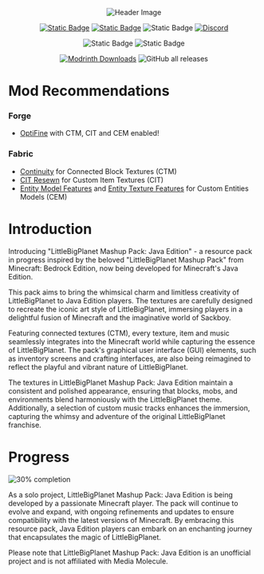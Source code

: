 <center><div align="center">

![Header Image](https://cdn.discordapp.com/attachments/592805019590459403/1117840661299863693/mclbped.png)

[![Static Badge](https://img.shields.io/badge/better_with-OptiFine-red?label=works%20with&color=%23ff0000&labelColor=%2323272A)](https://optifine.net/downloads)
[![Static Badge](https://img.shields.io/badge/better_with-Continuity-red?label=works%20with&labelColor=%2323272A&color=red)](https://modrinth.com/mod/continuity)
![Static Badge](https://img.shields.io/badge/resolution-32x-green?logo=materialdesignicons&logoColor=white&label=resolution&labelColor=%2323272A&color=green&link=https%3A%2F%2Fmodrinth.com%2Fmod%2Fcontinuity)
[![Discord](https://img.shields.io/discord/1117957189068410960?logo=discord&logoColor=%237289DA&label=%E2%80%8Bdiscord&labelColor=%2323272A&color=%237289DA)](https://lbpd.tabbygarf.club)

![Static Badge](https://img.shields.io/badge/EMF%2FETF_Compatible-blue?color=blue)
![Static Badge](https://img.shields.io/badge/CIT_Resewn_Compatible-red?color=teal)


[![Modrinth Downloads](https://img.shields.io/modrinth/dt/lbp-mashup-pack-java?logo=modrinth&logoColor=00AF5C&labelColor=%2323272A&color=00AF5C)](https://modrinth.com/resourcepack/lbp-mashup-pack-java)
![GitHub all releases](https://img.shields.io/github/downloads/TabbyGarf/lbp-java-edition/total?logo=github&labelColor=23272A&color=white&link=https%3A%2F%2Fgithub.com%2FTabbyGarf%2Flbp-java-edition%2Freleases)




</div></center>

# Mod Recommendations
### Forge
- [OptiFine](https://optifine.net/downloads) with CTM, CIT and CEM enabled!

### Fabric

- [Continuity](https://modrinth.com/mod/continuity) for Connected Block Textures (CTM)
- [CIT Resewn](https://modrinth.com/mod/cit-resewn) for Custom Item Textures (CIT)
- [Entity Model Features](https://modrinth.com/mod/entity-model-features) and [Entity Texture Features](https://modrinth.com/mod/entitytexturefeatures) for Custom Entities Models (CEM)

# Introduction

Introducing "LittleBigPlanet Mashup Pack: Java Edition" - a resource pack in progress inspired by the beloved "LittleBigPlanet Mashup Pack" from Minecraft: Bedrock Edition, now being developed for Minecraft's Java Edition.

This pack aims to bring the whimsical charm and limitless creativity of LittleBigPlanet to Java Edition players. The textures are carefully designed to recreate the iconic art style of LittleBigPlanet, immersing players in a delightful fusion of Minecraft and the imaginative world of Sackboy.

Featuring connected textures (CTM), every texture, item and music seamlessly integrates into the Minecraft world while capturing the essence of LittleBigPlanet. The pack's graphical user interface (GUI) elements, such as inventory screens and crafting interfaces, are also being reimagined to reflect the playful and vibrant nature of LittleBigPlanet.

The textures in LittleBigPlanet Mashup Pack: Java Edition maintain a consistent and polished appearance, ensuring that blocks, mobs, and environments blend harmoniously with the LittleBigPlanet theme. Additionally, a selection of custom music tracks enhances the immersion, capturing the whimsy and adventure of the original LittleBigPlanet franchise.



# Progress

![30% completion](https://media.discordapp.net/attachments/592805019590459403/1117840661526352013/mc_lbpediti2on.png)

As a solo project, LittleBigPlanet Mashup Pack: Java Edition is being developed by a passionate Minecraft player. The pack will continue to evolve and expand, with ongoing refinements and updates to ensure compatibility with the latest versions of Minecraft. By embracing this resource pack, Java Edition players can embark on an enchanting journey that encapsulates the magic of LittleBigPlanet.

Please note that LittleBigPlanet Mashup Pack: Java Edition is an unofficial project and is not affiliated with Media Molecule.
</p>
